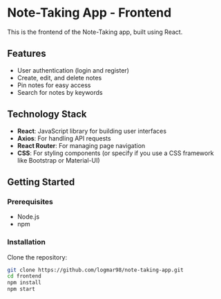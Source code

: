 # Note-Taking App - Frontend

This is the frontend of the Note-Taking app, built using React.

## Features
- User authentication (login and register)
- Create, edit, and delete notes
- Pin notes for easy access
- Search for notes by keywords

## Technology Stack
- **React**: JavaScript library for building user interfaces
- **Axios**: For handling API requests
- **React Router**: For managing page navigation
- **CSS**: For styling components (or specify if you use a CSS framework like Bootstrap or Material-UI)

## Getting Started

### Prerequisites
- Node.js
- npm

### Installation

Clone the repository:
   ```bash
   git clone https://github.com/logmar98/note-taking-app.git
   cd frontend
   npm install
   npm start
   ```